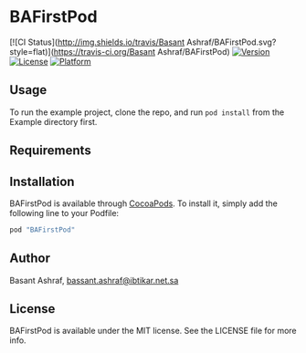 # BAFirstPod

[![CI Status](http://img.shields.io/travis/Basant Ashraf/BAFirstPod.svg?style=flat)](https://travis-ci.org/Basant Ashraf/BAFirstPod)
[![Version](https://img.shields.io/cocoapods/v/BAFirstPod.svg?style=flat)](http://cocoapods.org/pods/BAFirstPod)
[![License](https://img.shields.io/cocoapods/l/BAFirstPod.svg?style=flat)](http://cocoapods.org/pods/BAFirstPod)
[![Platform](https://img.shields.io/cocoapods/p/BAFirstPod.svg?style=flat)](http://cocoapods.org/pods/BAFirstPod)

## Usage

To run the example project, clone the repo, and run `pod install` from the Example directory first.

## Requirements

## Installation

BAFirstPod is available through [CocoaPods](http://cocoapods.org). To install
it, simply add the following line to your Podfile:

```ruby
pod "BAFirstPod"
```

## Author

Basant Ashraf, bassant.ashraf@ibtikar.net.sa

## License

BAFirstPod is available under the MIT license. See the LICENSE file for more info.

